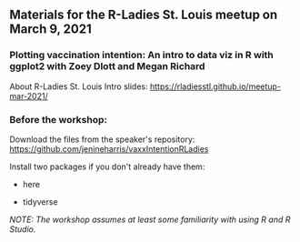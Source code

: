 ## Materials for the R-Ladies St. Louis meetup on March 9, 2021

### Plotting vaccination intention: An intro to data viz in R with ggplot2 with Zoey Dlott and Megan Richard

About R-Ladies St. Louis Intro slides: https://rladiesstl.github.io/meetup-mar-2021/

### Before the workshop:

Download the files from the speaker's repository: https://github.com/jenineharris/vaxxIntentionRLadies

Install two packages if you don't already have them:

* here

* tidyverse

*NOTE: The workshop assumes at least some familiarity with using R and R Studio.*
